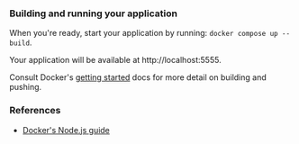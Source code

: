 ### Building and running your application

When you're ready, start your application by running:
`docker compose up --build`.

Your application will be available at http://localhost:5555.

Consult Docker's [getting started](https://docs.docker.com/go/get-started-sharing/)
docs for more detail on building and pushing.

### References
* [Docker's Node.js guide](https://docs.docker.com/language/nodejs/)